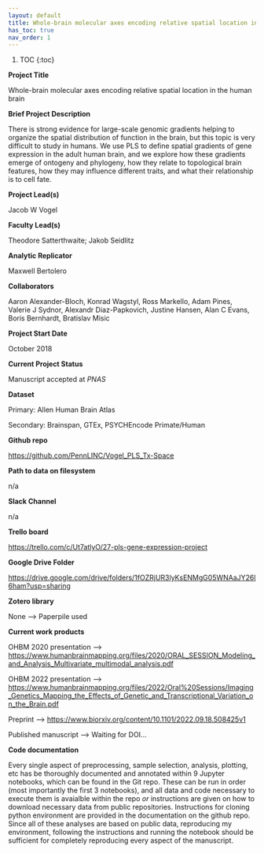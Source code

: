 ```yaml
---
layout: default
title: Whole-brain molecular axes encoding relative spatial location in the human brain
has_toc: true
nav_order: 1
---
```


1. TOC {:toc}

**Project Title**

Whole-brain molecular axes encoding relative spatial location in the human brain


**Brief Project Description**

There is strong evidence for large-scale genomic gradients helping to organize the spatial distribution of function in the brain, but this topic is very difficult to study in humans. We use PLS to define spatial gradients of gene expression in the adult human brain, and we explore how these gradients emerge of ontogeny and phylogeny, how they relate to topological brain features, how they may influence different traits, and what their relationship is to cell fate.


**Project Lead(s)**

Jacob W Vogel

**Faculty Lead(s)**

Theodore Satterthwaite; Jakob Seidlitz


**Analytic Replicator**

Maxwell Bertolero


**Collaborators**

Aaron Alexander-Bloch, Konrad Wagstyl, Ross Markello, Adam Pines, Valerie J Sydnor, Alexandr Diaz-Papkovich, Justine Hansen, Alan C Evans, Boris Bernhardt, Bratislav Misic


**Project Start Date**

October 2018


**Current Project Status**

Manuscript accepted at *PNAS*


**Dataset**

Primary: Allen Human Brain Atlas

Secondary: Brainspan, GTEx, PSYCHEncode Primate/Human


**Github repo**

https://github.com/PennLINC/Vogel_PLS_Tx-Space


**Path to data on filesystem**

n/a


**Slack Channel**

n/a


**Trello board**

https://trello.com/c/Ut7atlyO/27-pls-gene-expression-project


**Google Drive Folder**

https://drive.google.com/drive/folders/1fOZRjUR3lyKsENMgG05WNAaJY26l6ham?usp=sharing


**Zotero library**

None --> Paperpile used


**Current work products**

OHBM 2020 presentation --> https://www.humanbrainmapping.org/files/2020/ORAL_SESSION_Modeling_and_Analysis_Multivariate_multimodal_analysis.pdf

OHBM 2022 presentation --> https://www.humanbrainmapping.org/files/2022/Oral%20Sessions/Imaging_Genetics_Mapping_the_Effects_of_Genetic_and_Transcriptional_Variation_on_the_Brain.pdf

Preprint --> https://www.biorxiv.org/content/10.1101/2022.09.18.508425v1

Published manuscript --> Waiting for DOI...


**Code documentation**

Every single aspect of preprocessing, sample selection, analysis, plotting, etc has be thoroughly documented and annotated within 9 Jupyter notebooks, which can be found in the Git repo. These can be run in order (most importantly the first 3 notebooks), and all data and code necessary to execute them is avaialble within the repo *or* instructions are given on how to download necessary data from public repositories. Instructions for cloning python environment are provided in the documentation on the github repo. Since all of these analyses are based on public data, reproducing my environment, following the instructions and running the notebook should be sufficient for completely reproducing every aspect of the manuscript.
